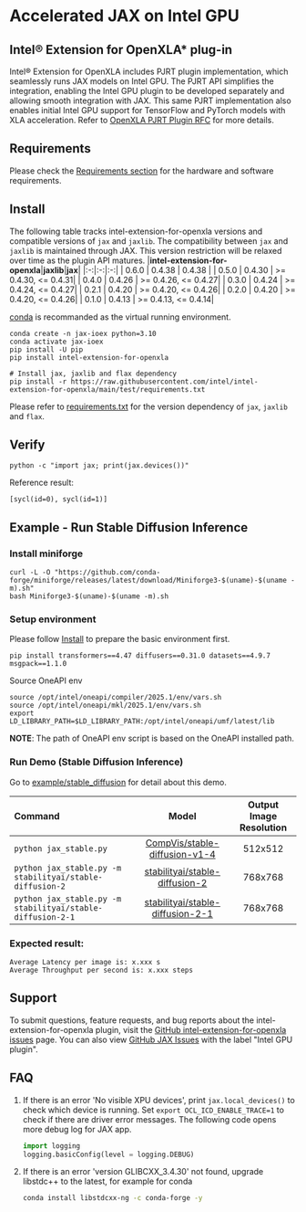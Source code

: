 # Accelerated JAX on Intel GPU

## Intel® Extension for OpenXLA* plug-in
Intel® Extension for OpenXLA includes PJRT plugin implementation, which seamlessly runs JAX models on Intel GPU. The PJRT API simplifies the integration, enabling the Intel GPU plugin to be developed separately and allowing smooth integration with JAX. This same PJRT implementation also enables initial Intel GPU support for TensorFlow and PyTorch models with XLA acceleration. Refer to [OpenXLA PJRT Plugin RFC](https://github.com/openxla/community/blob/main/rfcs/20230123-pjrt-plugin.md) for more details.

## Requirements
Please check the [Requirements section](../README.md#2-requirements) for the hardware and software requirements.

## Install
The following table tracks intel-extension-for-openxla versions and compatible versions of `jax` and `jaxlib`. The compatibility between `jax` and `jaxlib` is maintained through JAX. This version restriction will be relaxed over time as the plugin API matures.
|**intel-extension-for-openxla**|**jaxlib**|**jax**|
|:-:|:-:|:-:|
| 0.6.0 | 0.4.38 | 0.4.38 |
| 0.5.0 | 0.4.30 | >= 0.4.30, <= 0.4.31|
| 0.4.0 | 0.4.26 | >= 0.4.26, <= 0.4.27|
| 0.3.0 | 0.4.24 | >= 0.4.24, <= 0.4.27|
| 0.2.1 | 0.4.20 | >= 0.4.20, <= 0.4.26|
| 0.2.0 | 0.4.20 | >= 0.4.20, <= 0.4.26|
| 0.1.0 | 0.4.13 | >= 0.4.13, <= 0.4.14|

[conda](https://conda.io/projects/conda/en/latest/user-guide/install/index.html) is recommanded as the virtual running environment.
```
conda create -n jax-ioex python=3.10
conda activate jax-ioex
pip install -U pip
pip install intel-extension-for-openxla

# Install jax, jaxlib and flax dependency
pip install -r https://raw.githubusercontent.com/intel/intel-extension-for-openxla/main/test/requirements.txt
```
Please refer to [requirements.txt](../test/requirements.txt) for the version dependency of `jax`, `jaxlib` and `flax`.

## Verify
```
python -c "import jax; print(jax.devices())"
```
Reference result:
```
[sycl(id=0), sycl(id=1)]
```

## Example - Run Stable Diffusion Inference

### Install miniforge
```
curl -L -O "https://github.com/conda-forge/miniforge/releases/latest/download/Miniforge3-$(uname)-$(uname -m).sh"
bash Miniforge3-$(uname)-$(uname -m).sh
```

### Setup environment
Please follow [Install](#install) to prepare the basic environment first.
```
pip install transformers==4.47 diffusers==0.31.0 datasets==4.9.7 msgpack==1.1.0
```
Source OneAPI env
```
source /opt/intel/oneapi/compiler/2025.1/env/vars.sh
source /opt/intel/oneapi/mkl/2025.1/env/vars.sh
export LD_LIBRARY_PATH=$LD_LIBRARY_PATH:/opt/intel/oneapi/umf/latest/lib
```
**NOTE**: The path of OneAPI env script is based on the OneAPI installed path.

### Run Demo (Stable Diffusion Inference)
Go to [example/stable_diffusion](../example/stable_diffusion/README.md) for detail about this demo.

| **Command** | **Model** | **Output Image Resolution** | 
| :--- | :---: | :---: |
| ```python jax_stable.py``` | [CompVis/stable-diffusion-v1-4](https://huggingface.co/CompVis/stable-diffusion-v1-4) | 512x512 |
| ```python jax_stable.py -m stabilityai/stable-diffusion-2``` | [stabilityai/stable-diffusion-2](https://huggingface.co/stabilityai/stable-diffusion-2) | 768x768 |
| ```python jax_stable.py -m stabilityai/stable-diffusion-2-1``` | [stabilityai/stable-diffusion-2-1](https://huggingface.co/stabilityai/stable-diffusion-2-1) | 768x768 |

### Expected result:
```
Average Latency per image is: x.xxx s
Average Throughput per second is: x.xxx steps
```

## Support
To submit questions, feature requests, and bug reports about the intel-extension-for-openxla plugin, visit the [GitHub intel-extension-for-openxla issues](https://github.com/intel/intel-extension-for-openxla/issues) page. You can also view [GitHub JAX Issues](https://github.com/google/jax/issues) with the label "Intel GPU plugin".

## FAQ

1. If there is an error 'No visible XPU devices', print `jax.local_devices()` to check which device is running. Set `export OCL_ICD_ENABLE_TRACE=1` to check if there are driver error messages. The following code opens more debug log for JAX app.

    ```python
    import logging
    logging.basicConfig(level = logging.DEBUG)
    ```

2. If there is an error 'version GLIBCXX_3.4.30' not found, upgrade libstdc++ to the latest, for example for conda

    ```bash
    conda install libstdcxx-ng -c conda-forge -y
    ```
